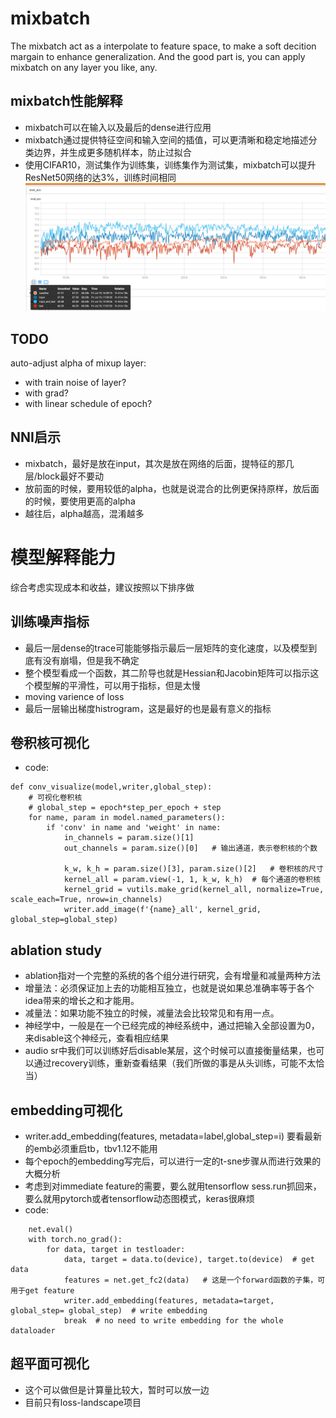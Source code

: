 # mixbatch
The mixbatch act as a interpolate to feature space, to make a soft decition margain to enhance generalization.
And the good part is, you can apply mixbatch on any layer you like, any.

## mixbatch性能解释
- mixbatch可以在输入以及最后的dense进行应用
- mixbatch通过提供特征空间和输入空间的插值，可以更清晰和稳定地描述分类边界，并生成更多随机样本，防止过拟合
- 使用CIFAR10，测试集作为训练集，训练集作为测试集，mixbatch可以提升ResNet50网络的达3%，训练时间相同
  ![](./pictures/eval_acc.png)

## TODO
auto-adjust alpha of mixup layer:
- with train noise of layer?
- with grad?
- with linear schedule of epoch?

## NNI启示
- mixbatch，最好是放在input，其次是放在网络的后面，提特征的那几层/block最好不要动
- 放前面的时候，要用较低的alpha，也就是说混合的比例更保持原样，放后面的时候，要使用更高的alpha
- 越往后，alpha越高，混淆越多




# 模型解释能力
综合考虑实现成本和收益，建议按照以下排序做

## 训练噪声指标   
- 最后一层dense的trace可能能够指示最后一层矩阵的变化速度，以及模型到底有没有崩塌，但是我不确定
- 整个模型看成一个函数，其二阶导也就是Hessian和Jacobin矩阵可以指示这个模型解的平滑性，可以用于指标，但是太慢
- moving varience of loss
- 最后一层输出梯度histrogram，这是最好的也是最有意义的指标

## 卷积核可视化   
- code:  
```
def conv_visualize(model,writer,global_step):
    # 可视化卷积核
    # global_step = epoch*step_per_epoch + step
    for name, param in model.named_parameters():
        if 'conv' in name and 'weight' in name:
            in_channels = param.size()[1]
            out_channels = param.size()[0]   # 输出通道，表示卷积核的个数

            k_w, k_h = param.size()[3], param.size()[2]   # 卷积核的尺寸
            kernel_all = param.view(-1, 1, k_w, k_h)  # 每个通道的卷积核
            kernel_grid = vutils.make_grid(kernel_all, normalize=True, scale_each=True, nrow=in_channels)
            writer.add_image(f'{name}_all', kernel_grid, global_step=global_step) 
```


## ablation study 
- ablation指对一个完整的系统的各个组分进行研究，会有增量和减量两种方法
- 增量法：必须保证加上去的功能相互独立，也就是说如果总准确率等于各个idea带来的增长之和才能用。
- 减量法：如果功能不独立的时候，减量法会比较常见和有用一点。
- 神经学中，一般是在一个已经完成的神经系统中，通过把输入全部设置为0，来disable这个神经元，查看相应结果
- audio sr中我们可以训练好后disable某层，这个时候可以直接衡量结果，也可以通过recovery训练，重新查看结果（我们所做的事是从头训练，可能不太恰当）


## embedding可视化   
- writer.add_embedding(features, metadata=label,global_step=i)  要看最新的emb必须重启tb，tbv1.12不能用
- 每个epoch的embedding写完后，可以进行一定的t-sne步骤从而进行效果的大概分析
- 考虑到对immediate feature的需要，要么就用tensorflow sess.run抓回来，要么就用pytorch或者tensorflow动态图模式，keras很麻烦
- code:  
```
    net.eval()
    with torch.no_grad():
        for data, target in testloader:
            data, target = data.to(device), target.to(device)  # get data
            features = net.get_fc2(data)   # 这是一个forward函数的子集，可用于get feature
            writer.add_embedding(features, metadata=target, global_step= global_step)  # write embedding
            break  # no need to write embedding for the whole dataloader
```

## 超平面可视化
- 这个可以做但是计算量比较大，暂时可以放一边
- 目前只有loss-landscape项目

